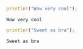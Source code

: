 





```rust
println!("Wow very cool");
```
```output
Wow very cool
```


```rust
println!("Sweet as bra");
```
```output
Sweet as bra
```

